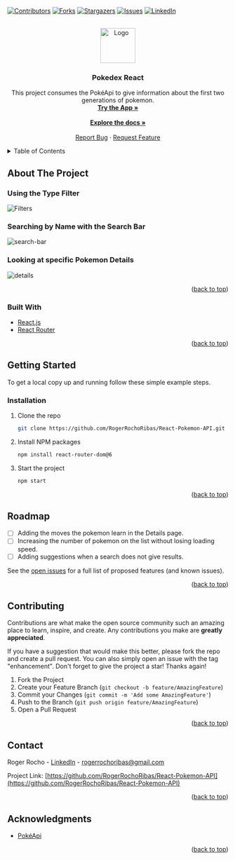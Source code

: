 <div id="top"></div>

[![Contributors][contributors-shield]][contributors-url]
[![Forks][forks-shield]][forks-url]
[![Stargazers][stars-shield]][stars-url]
[![Issues][issues-shield]][issues-url]
[![LinkedIn][linkedin-shield]][linkedin-url]



<!-- PROJECT LOGO -->
<br />
<div align="center">
  <a href="https://github.com/RogerRochoRibas/React-Pokemon-API">
    <img src="/public/favicon.ico" alt="Logo" width="80" height="80">
  </a>

<h3 align="center">Pokedex React</h3>

  <p align="center">
  This project consumes the PokéApi to give information about the first two generations of pokemon.
    <br />
    <a href="https://rogerrochoribas.github.io/React-Pokemon-API/"><strong>Try the App »</strong></a>
    <br />
    <br />
    <a href="https://github.com/RogerRochoRibas/React-Pokemon-API"><strong>Explore the docs »</strong></a>
    <br />
    <br />
    <a href="https://github.com/RogerRochoRibas/React-Pokemon-API/issues">Report Bug</a>
    ·
    <a href="https://github.com/RogerRochoRibas/React-Pokemon-API/issues">Request Feature</a>
  </p>
</div>



<!-- TABLE OF CONTENTS -->
<details>
  <summary>Table of Contents</summary>
  <ol>
    <li>
      <a href="#about-the-project">About The Project</a>
    </li>
    <li>
      <a href="#getting-started">Getting Started</a>
    </li>
    <li><a href="#usage">Usage</a></li>
    <li><a href="#roadmap">Roadmap</a></li>
    <li><a href="#contributing">Contributing</a></li>
    <li><a href="#contact">Contact</a></li>
    <li><a href="#acknowledgments">Acknowledgments</a></li>
  </ol>
</details>



<!-- ABOUT THE PROJECT -->

## About The Project

### Using the Type Filter
![Filters](https://user-images.githubusercontent.com/98771907/180623305-81ee8b72-97cb-4c34-8d82-0e1f8cf7737f.gif)

### Searching by Name with the Search Bar
![search-bar](https://user-images.githubusercontent.com/98771907/180623391-453d5e28-5654-4d92-b23f-b6156a873c08.gif)

### Looking at specific Pokemon Details
![details](https://user-images.githubusercontent.com/98771907/180623523-7517239b-4a7c-4213-9eee-5007664f5254.gif)

<p align="right">(<a href="#top">back to top</a>)</p>



### Built With

* [React.js](https://reactjs.org/)
* [React Router](https://reactrouter.com)

<p align="right">(<a href="#top">back to top</a>)</p>


<!-- GETTING STARTED -->
## Getting Started

To get a local copy up and running follow these simple example steps.

<!--### Prerequisites

This is an example of how to list things you need to use the software and how to install them.
* npm
  ```sh
  npm install npm@latest -g
  ```
-->
### Installation

1. Clone the repo
   ```sh
   git clone https://github.com/RogerRochoRibas/React-Pokemon-API.git
   ```
2. Install NPM packages
   ```sh
   npm install react-router-dom@6
   ```
3. Start the project
   ```sh
   npm start
   ```

<p align="right">(<a href="#top">back to top</a>)</p>



<!-- ROADMAP -->
## Roadmap

- [ ] Adding the moves the pokemon learn in the Details page.
- [ ] Increasing the number of pokemon on the list without losing loading speed.
- [ ] Adding suggestions when a search does not give results.

See the [open issues](https://github.com/RogerRochoRibas/React-Pokemon-API/issues) for a full list of proposed features (and known issues).

<p align="right">(<a href="#top">back to top</a>)</p>



<!-- CONTRIBUTING -->
## Contributing

Contributions are what make the open source community such an amazing place to learn, inspire, and create. Any contributions you make are **greatly appreciated**.

If you have a suggestion that would make this better, please fork the repo and create a pull request. You can also simply open an issue with the tag "enhancement".
Don't forget to give the project a star! Thanks again!

1. Fork the Project
2. Create your Feature Branch (`git checkout -b feature/AmazingFeature`)
3. Commit your Changes (`git commit -m 'Add some AmazingFeature'`)
4. Push to the Branch (`git push origin feature/AmazingFeature`)
5. Open a Pull Request

<p align="right">(<a href="#top">back to top</a>)</p>



<!-- CONTACT -->
## Contact

Roger Rocho - [LinkedIn](https://es.linkedin.com/in/rogerrochoribas) - rogerrochoribas@gmail.com

Project Link: [https://github.com/RogerRochoRibas/React-Pokemon-API](https://github.com/RogerRochoRibas/React-Pokemon-API)

<p align="right">(<a href="#top">back to top</a>)</p>



<!-- ACKNOWLEDGMENTS -->
## Acknowledgments

* [PokéApi](https://pokeapi.co)

<p align="right">(<a href="#top">back to top</a>)</p>



<!-- MARKDOWN LINKS & IMAGES -->
<!-- https://www.markdownguide.org/basic-syntax/#reference-style-links -->
[contributors-shield]: https://img.shields.io/github/contributors/RogerRochoRibas/MusicProject.svg?style=for-the-badge
[contributors-url]: https://github.com/RogerRochoRibas/MusicProject/graphs/contributors
[forks-shield]: https://img.shields.io/github/forks/RogerRochoRibas/MusicProject.svg?style=for-the-badge
[forks-url]: https://github.com/RogerRochoRibas/MusicProject/network/members
[stars-shield]: https://img.shields.io/github/stars/RogerRochoRibas/MusicProject.svg?style=for-the-badge
[stars-url]: https://github.com/RogerRochoRibas/MusicProject/stargazers
[issues-shield]: https://img.shields.io/github/issues/RogerRochoRibas/MusicProject.svg?style=for-the-badge
[issues-url]: https://github.com/RogerRochoRibas/MusicProject/issues
[license-shield]: https://img.shields.io/github/license/RogerRochoRibas/MusicProject.svg?style=for-the-badge
[license-url]: https://github.com/RogerRochoRibas/MusicProject/blob/master/LICENSE.txt
[linkedin-shield]: https://img.shields.io/badge/-LinkedIn-black.svg?style=for-the-badge&logo=linkedin&colorB=555
[linkedin-url]: https://linkedin.com/in/rogerrochoribas
[product-screenshot]: images/screenshot.png

